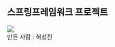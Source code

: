<h2>스프링프레임워크 프로젝트</h2>
<img src = "http://49.142.157.251:9090/cjgreen/resources/images/javaProjectS13(%ED%97%88%EC%84%B1%EC%A7%84).jpg" />
<div>만든 사람 : 허성진</div>
